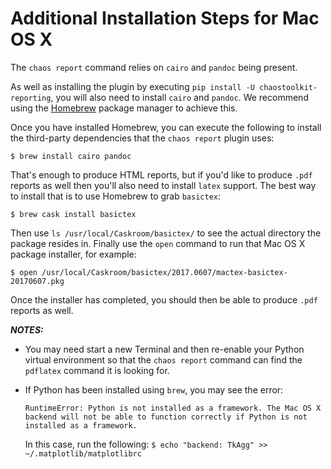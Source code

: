 # Additional Installation Steps for Mac OS X

The `chaos report` command relies on `cairo` and `pandoc` being present.

As well as installing the plugin by executing `pip install -U chaostoolkit-reporting`, you will also need to install `cairo` and `pandoc`. We recommend using the [Homebrew](https://brew.sh/) package manager to achieve this.

Once you have installed Homebrew, you can execute the following to install the third-party dependencies that the `chaos report` plugin uses:

```
$ brew install cairo pandoc
```

That's enough to produce HTML reports, but if you'd like to produce `.pdf` reports as well then you'll also need to install `latex` support. The best way to install that is to use Homebrew to grab `basictex`:

```
$ brew cask install basictex
```

Then use `ls /usr/local/Caskroom/basictex/` to see the actual directory the package resides in. Finally use the `open` command to run that Mac OS X package installer, for example:

```
$ open /usr/local/Caskroom/basictex/2017.0607/mactex-basictex-20170607.pkg
```

Once the installer has completed, you should then be able to produce `.pdf` reports as well.

***NOTES:***
- You may need start a new Terminal and then re-enable your Python virtual environment so that the `chaos report` command can find the `pdflatex` command it is looking for.

- If Python has been installed using `brew`, you may see the error:

  ```RuntimeError: Python is not installed as a framework. The Mac OS X backend will not be able to function correctly if Python is not installed as a framework.```

  In this case, run the following: `$ echo "backend: TkAgg" >> ~/.matplotlib/matplotlibrc`
